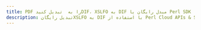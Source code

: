 ---title: PDF را به  تبدیل کنیدDIF، XSLFO به DIF مبدل رایگان یا Perl SDKdescription: تبدیل رایگانXSLFO به DIF با استفاده از Perl Cloud APIs & SDK همچنین اسناد PDF را در Cloud ایجاد، ویرایش و رندر کنید.---